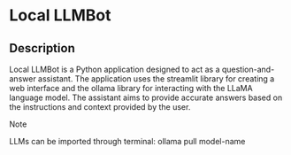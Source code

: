 ﻿# Local LLMBot
## Description
Local LLMBot is a Python application designed to act as a question-and-answer assistant. The application uses the streamlit library for creating a web interface and the ollama library for interacting with the LLaMA language model. The assistant aims to provide accurate answers based on the instructions and context provided by the user.
> [!NOTE]
> LLMs can be imported through terminal:
> ollama pull model-name
